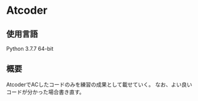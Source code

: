 # Atcoder

## 使用言語

Python 3.7.7 64-bit

## 概要

AtcoderでACしたコードのみを練習の成果として載せていく。
なお、よい良いコードが分かった場合書き直す。


